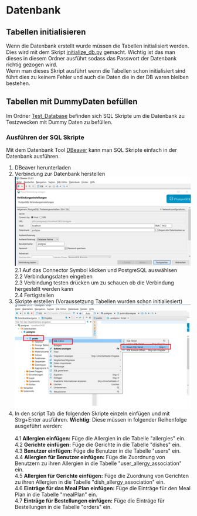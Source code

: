 # Datenbank
## Tabellen initialisieren
Wenn die Datenbank erstellt wurde müssen die Tabellen initialisiert werden. Dies wird mit dem Skript [initialize_db.py](initialize_db.py) gemacht. Wichtig ist das man dieses in diesem Ordner ausführt sodass das Passwort der Datenbank richtig gezogen wird.  
Wenn man dieses Skript ausführt wenn die Tabellen schon initialisiert sind führt dies zu keinem Fehler und auch die Daten die in der DB waren bleiben bestehen.

## Tabellen mit DummyDaten befüllen

Im Ordner [Test_Database](./Test_Database/) befinden sich SQL Skripte um die Datenbank zu Testzwecken mit Dummy Daten zu befüllen.

### Ausführen der SQL Skripte
Mit dem Datenbank Tool [DBeaver](https://dbeaver.io/) kann man SQL Skripte einfach in der Datenbank ausführen.
1. DBeaver herunterladen
2. Verbindung zur Datenbank herstellen
![DBeaver Bild Verbindung herstellen](image.png)
2.1 Auf das Connector Symbol klicken und PostgreSQL auswählsen  
2.2 Verbindungsdaten eingeben  
2.3 Verbindung testen drücken um zu schauen ob die Verbindung hergestellt werden kann  
2.4 Fertigstellen
3. Skripte erstellen (Voraussetzung Tabellen wurden schon initialiesiert)
![alt text](image-1.png)
4. In den script Tab die folgenden Skripte einzeln einfügen und mit Strg+Enter ausführen. **Wichtig**: Diese müssen in folgender Reihenfolge ausgeführt werden:  <br><br>
4.1 **Allergien einfügen:**
   Füge die Allergien in die Tabelle "allergies" ein.  
4.2 **Gerichte einfügen:**
   Füge die Gerichte in die Tabelle "dishes" ein.  
4.3 **Benutzer einfügen:**
   Füge die Benutzer in die Tabelle "users" ein.  
4.4 **Allergien für Benutzer einfügen:**
   Füge die Zuordnung von Benutzern zu ihren Allergien in die Tabelle "user_allergy_association" ein.  
4.5 **Allergien für Gerichte einfügen:**
   Füge die Zuordnung von Gerichten zu ihren Allergien in die Tabelle "dish_allergy_association" ein.  
4.6 **Einträge für das Meal Plan einfügen:**
   Füge die Einträge für den Meal Plan in die Tabelle "mealPlan" ein.  
4.7 **Einträge für Bestellungen einfügen:**
   Füge die Einträge für Bestellungen in die Tabelle "orders" ein.  
